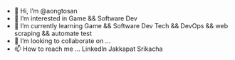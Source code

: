 - 👋 Hi, I’m @aongtosan
- 👀 I’m interested in Game && Software Dev 
- 🌱 I’m currently learning Game && Software Dev Tech && DevOps && web scraping && automate test
- 💞️ I’m looking to collaborate on ...
- 📫 How to reach me ... LinkedIn Jakkapat Srikacha

<!---
aongtosan/aongtosan is a ✨ special ✨ repository because its `README.md` (this file) appears on your GitHub profile.
You can click the Preview link to take a look at your changes.
--->
